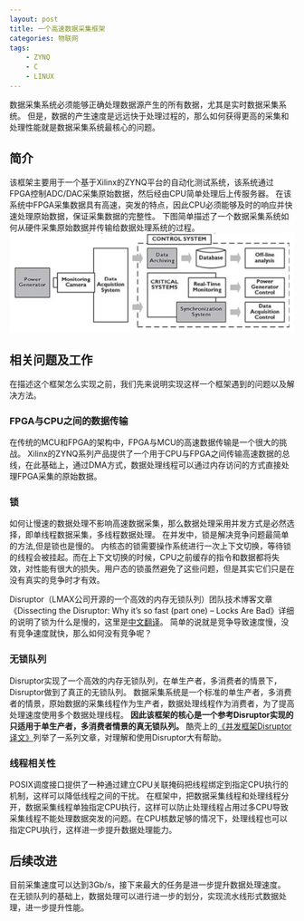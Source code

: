 ```yaml
---
layout: post
title: 一个高速数据采集框架 
categories: 物联网
tags:
    - ZYNQ 
    - C
	- LINUX
---
```


数据采集系统必须能够正确处理数据源产生的所有数据，尤其是实时数据采集系统。
但是，数据的产生速度是远远快于处理过程的，那么如何获得更高的采集和处理性能就是数据采集系统最核心的问题。

## 简介
该框架主要用于一个基于Xilinx的ZYNQ平台的自动化测试系统，该系统通过FPGA控制ADC/DAC采集原始数据，然后经由CPU简单处理后上传服务器。
在该系统中FPGA采集数据具有高速，突发的特点，因此CPU必须能够及时的响应并快速处理原始数据，保证采集数据的完整性。
下图简单描述了一个数据采集系统如何从硬件采集原始数据并传输给数据处理系统的过程。
![](images/iot/monitoring-data-workflow.jpg)

## 相关问题及工作
在描述这个框架怎么实现之前，我们先来说明实现这样一个框架遇到的问题以及解决方法。

### FPGA与CPU之间的数据传输
在传统的MCU和FPGA的架构中，FPGA与MCU的高速数据传输是一个很大的挑战。
Xilinx的ZYNQ系列产品提供了一个用于CPU与FPGA之间传输高速数据的总线，在此基础上，通过DMA方式，数据处理线程可以通过内存访问的方式直接处理FPGA采集的原始数据。

### 锁
如何让慢速的数据处理不影响高速数据采集，那么数据处理采用并发方式是必然选择，即单线程数据采集，多线程数据处理。
在并发中，锁是解决竞争问题最简单的方法,但是锁也是慢的。
内核态的锁需要操作系统进行一次上下文切换，等待锁的线程会被挂起。而在上下文切换的时候，CPU之前缓存的指令和数据都将失效，对性能有很大的损失。用户态的锁虽然避免了这些问题，但是其实它们只是在没有真实的竞争时才有效。

Disruptor（LMAX公司开源的一个高效的内存无锁队列）团队技术博客文章《Dissecting the Disruptor: Why it’s so fast (part one) – Locks Are Bad》详细的说明了锁为什么是慢的，这里是[中文翻译](http://ifeve.com/locks-are-bad/)。
简单的说就是竞争导致速度慢，没有竞争速度就快，那么如何没有竞争呢？

### 无锁队列
Disruptor实现了一个高效的内存无锁队列，在单生产者，多消费者的情景下，Disruptor做到了真正的无锁队列。
数据采集系统是一个标准的单生产者，多消费者的情景，原始数据的采集线程作为生产者，数据处理线程作为消费者，为了提高处理速度使用多个数据处理线程。
**因此该框架的核心是一个参考Disruptor实现的只适用于单生产者，多消费者情景的真无锁队列。**
酷壳上的[《并发框架Disruptor译文》](http://coolshell.cn/articles/9169.html)列举了一系列文章，对理解和使用Disruptor大有帮助。

### 线程相关性
POSIX调度接口提供了一种通过建立CPU关联掩码把线程绑定到指定CPU执行的机制，这样可以降低线程之间的干扰。
在框架中，把数据采集线程和处理线程分开，数据采集线程单独指定CPU执行，这样可以防止处理线程占用过多CPU导致采集线程不能处理数据突发的问题。在CPU核数足够的情况下，处理线程也可以指定CPU执行，这样进一步提升数据处理能力。

## 后续改进
目前采集速度可以达到3Gb/s，接下来最大的任务是进一步提升数据处理速度。
在无锁队列的基础上，数据处理可以进行进一步的划分，实现流水线形式数据处理，进一步提升性能。
